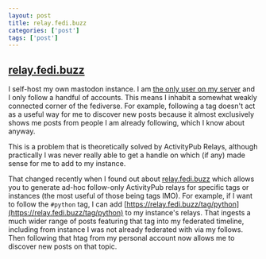 ```yaml
---
layout: post
title: relay.fedi.buzz
categories: ['post']
tags: ['post']
---
```


## [relay.fedi.buzz](https://relay.fedi.buzz/)

I self-host my own mastodon instance. I am [the only user on my server](https://fed.chris-shaw.dev/@chris) and I only follow a handful of accounts. This means I inhabit a somewhat weakly connected corner of the fediverse. For example, following a tag doesn't act as a useful way for me to discover new posts because it almost exclusively shows me posts from people I am already following, which I know about anyway.

This is a problem that is theoretically solved by ActivityPub Relays, although practically I was never really able to get a handle on which (if any) made sense for me to add to my instance.

That changed recently when I found out about [relay.fedi.buzz](https://relay.fedi.buzz/) which allows you to generate ad-hoc follow-only ActivityPub relays for specific tags or instances (the most useful of those being tags IMO). For example, if I want to follow the `#python` tag, I can add [https://relay.fedi.buzz/tag/python](https://relay.fedi.buzz/tag/python) to my instance's relays. That ingests a much wider range of posts featuring that tag into my federated timeline, including from instance I was not already federated with via my follows. Then following that htag from my personal account now allows me to discover new posts on that topic.
